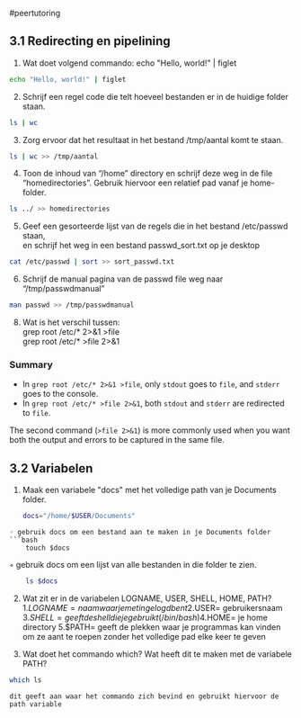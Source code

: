 #peertutoring 
## 3.1 Redirecting en pipelining  
1. Wat doet volgend commando: echo "Hello, world!" | figlet  
```bash
echo "Hello, world!" | figlet 
```

2. Schrijf een regel code die telt hoeveel bestanden er in de huidige folder staan.  
```bash
ls | wc
```
3. Zorg ervoor dat het resultaat in het bestand /tmp/aantal komt te staan.
```bash
ls | wc >> /tmp/aantal
```
4. Toon de inhoud van “/home” directory en schrijf deze weg in de file  
“homedirectories”. Gebruik hiervoor een relatief pad vanaf je home-folder.  
```bash
ls ../ >> homedirectories
```
5. Geef een gesorteerde lijst van de regels die in het bestand /etc/passwd staan,  
en schrijf het weg in een bestand passwd_sort.txt op je desktop
```bash
cat /etc/passwd | sort >> sort_passwd.txt
```
6. Schrijf de manual pagina van de passwd file weg naar “/tmp/passwdmanual”  
```bash
man passwd >> /tmp/passwdmanual
```
8. Wat is het verschil tussen:  
grep root /etc/* 2>&1 >file  
grep root /etc/* >file 2>&1  

### Summary

- In `grep root /etc/* 2>&1 >file`, only `stdout` goes to `file`, and `stderr` goes to the console.
- In `grep root /etc/* >file 2>&1`, both `stdout` and `stderr` are redirected to `file`.

The second command (`>file 2>&1`) is more commonly used when you want both the output and errors to be captured in the same file.


## 3.2 Variabelen  
1. Maak een variabele "docs" met het volledige path van je Documents folder.  
	```bash
	docs="/home/$USER/Documents"
```
◦ gebruik docs om een bestand aan te maken in je Documents folder  
```bash
	touch $docs
```
◦ gebruik docs om een lijst van alle bestanden in die folder te zien.  
```bash
	ls $docs
```
2. Wat zit er in de variabelen LOGNAME, USER, SHELL, HOME, PATH?  
	1.$LOGNAME = naam waar je met ingelogd bent
	2.$USER= gebruikersnaam
	3.$SHELL= geeft de shell die je gebruikt (/bin/bash)
	4.$HOME= je home directory
	5.$PATH= geeft de plekken waar je programmas kan vinden om ze aant te roepen zonder het volledige pad elke keer te geven
	
1. Wat doet het commando which? Wat heeft dit te maken met de variabele PATH?  
```bash
which ls
```
	dit geeft aan waar het commando zich bevind en gebruikt hiervoor de path variable
